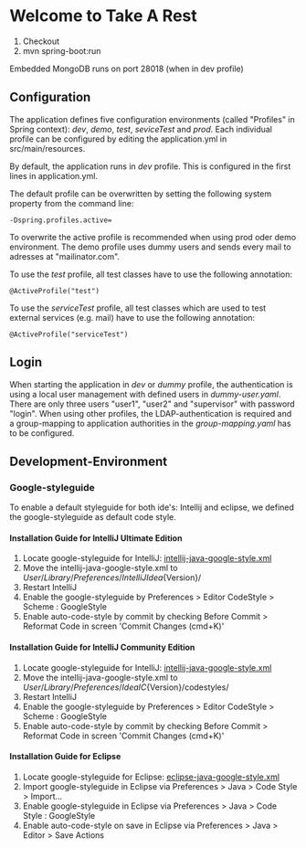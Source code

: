 # Welcome to **T**ake **A** **R**est

1. Checkout
2. mvn spring-boot:run

Embedded MongoDB runs on port 28018 (when in dev profile)

## Configuration
The application defines five configuration environments (called "Profiles" in Spring context): _dev_, _demo_, _test_, _seviceTest_ and _prod_. Each individual profile can be configured by editing the application.yml in src/main/resources.

By default, the application runs in _dev_ profile. This is configured in the first lines in application.yml.

The default profile can be overwritten by setting the following system property from the command line:

	-Dspring.profiles.active=

To overwrite the active profile is recommended when using prod oder demo environment.
The demo profile uses dummy users and sends every mail to adresses at "mailinator.com". 

To use the _test_ profile, all test classes have to use the following annotation:

	@ActiveProfile("test")

To use the _serviceTest_ profile, all test classes which are used to test external services (e.g. mail) have to use the following annotation:

	@ActiveProfile("serviceTest")

## Login

When starting the application in _dev_ or _dummy_ profile, the authentication is using a local user management with defined users in _dummy-user.yaml_.
There are only three users "user1", "user2" and "supervisor" with password "login". When using other profiles, the LDAP-authentication is required and a group-mapping to application authorities in the _group-mapping.yaml_ has to be configured.


## Development-Environment

### Google-styleguide
To enable a default styleguide for both ide's: Intellij and eclipse,
we defined the google-styleguide as default code style.

#### Installation Guide for **IntelliJ Ultimate Edition**
1. Locate google-styleguide for IntelliJ: [intellij-java-google-style.xml](http://stash.maredit.net/projects/COM/repos/hireme/browse/readme-sources/intellij-java-google-style.xml?raw)
2. Move the intellij-java-google-style.xml to ${User}/Library/Preferences/IntelliJIdea${Version}/
3. Restart IntelliJ
4. Enable the google-styleguide by Preferences >  Editor CodeStyle > Scheme : GoogleStyle
5. Enable auto-code-style by commit by checking Before Commit > Reformat Code in screen 'Commit Changes (cmd+K)'

#### Installation Guide for **IntelliJ Community Edition**
1. Locate google-styleguide for IntelliJ: [intellij-java-google-style.xml](http://stash.maredit.net/projects/COM/repos/hireme/browse/readme-sources/intellij-java-google-style.xml?raw)
2. Move the intellij-java-google-style.xml to ${User}/Library/Preferences/IdeaIC${Version}/codestyles/
3. Restart IntelliJ
4. Enable the google-styleguide by Preferences >  Editor CodeStyle > Scheme : GoogleStyle
5. Enable auto-code-style by commit by checking Before Commit > Reformat Code in screen 'Commit Changes (cmd+K)'

#### Installation Guide for **Eclipse**
1. Locate google-styleguide for Eclipse: [eclipse-java-google-style.xml](http://stash.maredit.net/projects/COM/repos/hireme/browse/readme-sources/eclipse-java-google-style.xml?raw)
2. Import google-styleguide in Eclipse via Preferences > Java > Code Style > Import...
3. Enable google-styleguide in Eclipse via Preferences > Java > Code Style : GoogleStyle
4. Enable auto-code-style on save in Eclipse via Preferences > Java > Editor > Save Actions